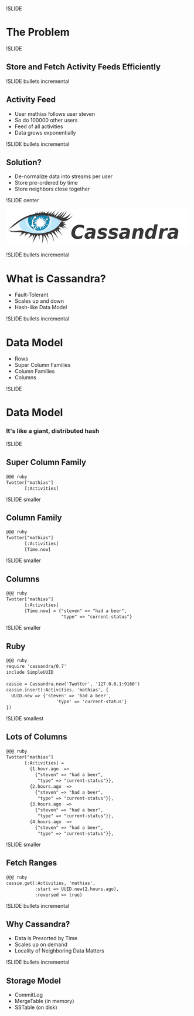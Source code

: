 !SLIDE

# The Problem

!SLIDE

## Store and Fetch Activity Feeds Efficiently ##

!SLIDE bullets incremental

## Activity Feed

* User mathias follows user steven
* So do 100000 other users
* Feed of all activities
* Data grows exponentially

!SLIDE bullets incremental

## Solution?

* De-normalize data into streams per user
* Store pre-ordered by time
* Store neighbors close together

!SLIDE center

<a href="http://cassandra.apache.org"><img src="cassandra_logo.png"/></a>

!SLIDE bullets incremental

# What is Cassandra?

* Fault-Tolerant
* Scales up and down
* Hash-like Data Model

!SLIDE bullets incremental

# Data Model

* Rows
* Super Column Families
* Column Families
* Columns

!SLIDE

# Data Model

### It's like a giant, distributed hash ###

!SLIDE

## Super Column Family

    @@@ ruby
    Twotter["mathias"]
           [:Activities]

!SLIDE smaller

## Column Family

    @@@ ruby
    Twotter["mathias"]
           [:Activities]
           [Time.now]

!SLIDE smaller

## Columns

    @@@ ruby
    Twotter["mathias"]
           [:Activities]
           [Time.now] = {"steven" => "had a beer",
                         "type" => "current-status"}

!SLIDE smaller

## Ruby

    @@@ ruby
    require 'cassandra/0.7'
    include SimpleUUID

    cassie = Cassandra.new('Twotter', '127.0.0.1:9160')
    cassie.insert(:Activities, 'mathias', {
      UUID.new => {'steven' => 'had a beer',
                       'type' => 'current-status'}
    })

!SLIDE smallest

## Lots of Columns

    @@@ ruby
    Twotter["mathias"]
           [:Activities] =
             {1.hour.ago  =>
               {"steven" => "had a beer",
                "type" => "current-status"}},
             {2.hours.ago  =>
               {"steven" => "had a beer",
                "type" => "current-status"}},
             {3.hours.ago  =>
               {"steven" => "had a beer",
                "type" => "current-status"}},
             {4.hours.ago  =>
               {"steven" => "had a beer",
                "type" => "current-status"}},

!SLIDE smaller

## Fetch Ranges

    @@@ ruby
    cassie.get(:Activities, 'mathias',
               :start => UUID.new(2.hours.ago),
               :reversed => true)

!SLIDE bullets incremental

## Why Cassandra?

* Data is Presorted by Time
* Scales up on demand
* Locality of Neighboring Data Matters

!SLIDE bullets incremental

## Storage Model

* CommitLog
* MergeTable (in memory)
* SSTable (on disk)
